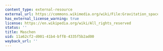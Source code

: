 ```yaml
---
content_type: external-resource
external_url: https://commons.wikimedia.org/wiki/File:Gravitation_space_source.svg
has_external_license_warning: true
license: https://en.wikipedia.org/wiki/All_rights_reserved
status: ''
title: Maschen
uid: 11a62cf2-d001-41b4-bff8-4335f5b2ad00
wayback_url: ''
---
```

